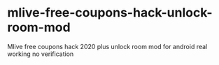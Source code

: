 # mlive-free-coupons-hack-unlock-room-mod
Mlive free coupons hack 2020 plus unlock room mod for android real working no verification
